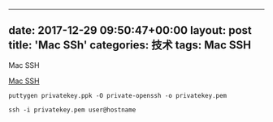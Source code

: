 
---
date: 2017-12-29 09:50:47+00:00
layout: post
title: 'Mac SSh'
categories: 技术
tags:  Mac SSH
---

Mac SSH


[Mac SSH](https://www.ssh.com/ssh/putty/mac/)

```
puttygen privatekey.ppk -O private-openssh -o privatekey.pem

ssh -i privatekey.pem user@hostname

```